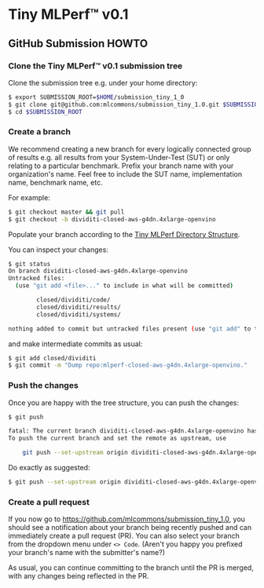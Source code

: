 # Tiny MLPerf™ v0.1

## GitHub Submission HOWTO

### Clone the Tiny MLPerf™ v0.1 submission tree

Clone the submission tree e.g. under your home directory:

```bash
$ export SUBMISSION_ROOT=$HOME/submission_tiny_1_0
$ git clone git@github.com:mlcommons/submission_tiny_1.0.git $SUBMISSION_ROOT
$ cd $SUBMISSION_ROOT
```

### Create a branch

We recommend creating a new branch for every logically connected group of
results e.g. all results from your System-Under-Test (SUT) or only relating to
a particular benchmark. Prefix your branch name with your organization's name.
Feel free to include the SUT name, implementation name, benchmark name, etc.

For example:

```bash
$ git checkout master && git pull
$ git checkout -b dividiti-closed-aws-g4dn.4xlarge-openvino
```

Populate your branch according to the [Tiny MLPerf Directory Structure](https://github.com/mlcommons/submission_tiny_1.0/blob/master/directory_structure.adoc).

You can inspect your changes:

```bash
$ git status
On branch dividiti-closed-aws-g4dn.4xlarge-openvino
Untracked files:
  (use "git add <file>..." to include in what will be committed)

        closed/dividiti/code/
        closed/dividiti/results/
        closed/dividiti/systems/

nothing added to commit but untracked files present (use "git add" to track)
```

and make intermediate commits as usual:

```bash
$ git add closed/dividiti
$ git commit -m "Dump repo:mlperf-closed-aws-g4dn.4xlarge-openvino."
```

### Push the changes

Once you are happy with the tree structure, you can push the changes:

```bash
$ git push

fatal: The current branch dividiti-closed-aws-g4dn.4xlarge-openvino has no upstream branch.
To push the current branch and set the remote as upstream, use

    git push --set-upstream origin dividiti-closed-aws-g4dn.4xlarge-openvino
```

Do exactly as suggested:

```bash
$ git push --set-upstream origin dividiti-closed-aws-g4dn.4xlarge-openvino
```

### Create a pull request

If you now go to https://github.com/mlcommons/submission_tiny_1.0, you should see a notification
about your branch being recently pushed and can immediately create a pull request (PR).
You can also select your branch from the dropdown menu under `<> Code`. (Aren't you happy you prefixed your branch's name with the submitter's name?)

As usual, you can continue committing to the branch until the PR is merged, with any changes
being reflected in the PR.
